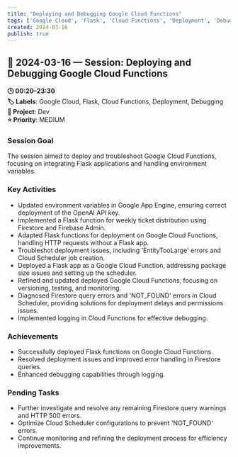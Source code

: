 ```yaml
---
title: "Deploying and Debugging Google Cloud Functions"
tags: ['Google Cloud', 'Flask', 'Cloud Functions', 'Deployment', 'Debugging']
created: 2024-03-16
publish: true
---
```


## 📅 2024-03-16 — Session: Deploying and Debugging Google Cloud Functions

**🕒 00:20–23:30**  
**🏷️ Labels**: Google Cloud, Flask, Cloud Functions, Deployment, Debugging  
**📂 Project**: Dev  
**⭐ Priority**: MEDIUM  


### Session Goal
The session aimed to deploy and troubleshoot Google Cloud Functions, focusing on integrating Flask applications and handling environment variables.

### Key Activities
- Updated environment variables in Google App Engine, ensuring correct deployment of the OpenAI API key.
- Implemented a Flask function for weekly ticket distribution using Firestore and Firebase Admin.
- Adapted Flask functions for deployment on Google Cloud Functions, handling HTTP requests without a Flask app.
- Troubleshot deployment issues, including 'EntityTooLarge' errors and Cloud Scheduler job creation.
- Deployed a Flask app as a Google Cloud Function, addressing package size issues and setting up the scheduler.
- Refined and updated deployed Google Cloud Functions, focusing on versioning, testing, and monitoring.
- Diagnosed Firestore query errors and 'NOT_FOUND' errors in Cloud Scheduler, providing solutions for deployment delays and permissions issues.
- Implemented logging in Cloud Functions for effective debugging.

### Achievements
- Successfully deployed Flask functions on Google Cloud Functions.
- Resolved deployment issues and improved error handling in Firestore queries.
- Enhanced debugging capabilities through logging.

### Pending Tasks
- Further investigate and resolve any remaining Firestore query warnings and HTTP 500 errors.
- Optimize Cloud Scheduler configurations to prevent 'NOT_FOUND' errors.
- Continue monitoring and refining the deployment process for efficiency improvements.
